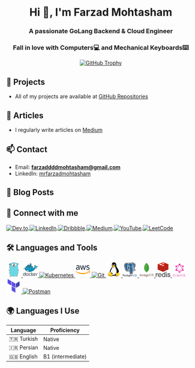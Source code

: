 <!-- GitHub Profile README for Farzad Mohtasham -->

<h1 align="center">Hi 👋, I'm Farzad Mohtasham</h1>
<h3 align="center">A passionate GoLang Backend & Cloud Engineer</h3>
<h3 align="center">Fall in love with Computers💻 and Mechanical Keyboards⌨️</h3>

<p align="center">
  <a href="https://github.com/ryo-ma/github-profile-trophy">
    <img src="https://github-profile-trophy.vercel.app/?username=farzadmohtasham" alt="GitHub Trophy" />
  </a>
</p>

## 🔭 Projects

* All of my projects are available at [GitHub Repositories](https://github.com/FarzadMohtasham?tab=repositories)

## 📝 Articles

* I regularly write articles on [Medium](https://medium.com/@FarzadMohtasham)

## 📫 Contact

* Email: **[farzaddddmohtasham@gmail.com](mailto:farzaddddmohtasham@gmail.com)**
* LinkedIn: [mrfarzadmohtasham](https://www.linkedin.com/in/mrfarzadmohtasham/)

## 📝 Blog Posts

<!-- BLOG-POST-LIST:START -->

<!-- BLOG-POST-LIST:END -->

## 🤝 Connect with me

<p align="left">
  <a href="https://dev.to/farzadmohtasham" target="_blank">
    <img align="center" src="https://raw.githubusercontent.com/rahuldkjain/github-profile-readme-generator/master/src/images/icons/Social/devto.svg" alt="Dev.to" height="30" width="40" />
  </a>
  <a href="https://linkedin.com/in/mrfarzadmohtasham" target="_blank">
    <img align="center" src="https://raw.githubusercontent.com/rahuldkjain/github-profile-readme-generator/master/src/images/icons/Social/linked-in-alt.svg" alt="LinkedIn" height="30" width="40" />
  </a>
  <a href="https://dribbble.com/farzadmohtasham" target="_blank">
    <img align="center" src="https://raw.githubusercontent.com/rahuldkjain/github-profile-readme-generator/master/src/images/icons/Social/dribbble.svg" alt="Dribbble" height="30" width="40" />
  </a>
  <a href="https://medium.com/@farzadmohtasham" target="_blank">
    <img align="center" src="https://raw.githubusercontent.com/rahuldkjain/github-profile-readme-generator/master/src/images/icons/Social/medium.svg" alt="Medium" height="30" width="40" />
  </a>
  <a href="https://www.youtube.com/@farzadmohtasham" target="_blank">
    <img align="center" src="https://raw.githubusercontent.com/rahuldkjain/github-profile-readme-generator/master/src/images/icons/Social/youtube.svg" alt="YouTube" height="30" width="40" />
  </a>
  <a href="https://leetcode.com/u/farzadmohtasham/" target="_blank">
    <img align="center" src="https://raw.githubusercontent.com/rahuldkjain/github-profile-readme-generator/master/src/images/icons/Social/leet-code.svg" alt="LeetCode" height="30" width="40" />
  </a>
</p>

## 🛠 Languages and Tools

<p align="left">
  <a href="https://golang.org" target="_blank" rel="noreferrer">
    <img src="https://raw.githubusercontent.com/devicons/devicon/master/icons/go/go-original.svg" alt="Go" width="40" height="40" />
  </a>
  <a href="https://www.docker.com/" target="_blank" rel="noreferrer">
    <img src="https://raw.githubusercontent.com/devicons/devicon/master/icons/docker/docker-original-wordmark.svg" alt="Docker" width="40" height="40" />
  </a>
  <a href="https://kubernetes.io" target="_blank" rel="noreferrer">
    <img src="https://www.vectorlogo.zone/logos/kubernetes/kubernetes-icon.svg" alt="Kubernetes" width="40" height="40" />
  </a>
  <a href="https://aws.amazon.com" target="_blank" rel="noreferrer">
    <img src="https://raw.githubusercontent.com/devicons/devicon/master/icons/amazonwebservices/amazonwebservices-original-wordmark.svg" alt="AWS" width="40" height="40" />
  </a>
  <a href="https://git-scm.com/" target="_blank" rel="noreferrer">
    <img src="https://www.vectorlogo.zone/logos/git-scm/git-scm-icon.svg" alt="Git" width="40" height="40" />
  </a>
  <a href="https://www.linux.org/" target="_blank" rel="noreferrer">
    <img src="https://raw.githubusercontent.com/devicons/devicon/master/icons/linux/linux-original.svg" alt="Linux" width="40" height="40" />
  </a>
  <a href="https://www.postgresql.org" target="_blank" rel="noreferrer">
    <img src="https://raw.githubusercontent.com/devicons/devicon/master/icons/postgresql/postgresql-original-wordmark.svg" alt="PostgreSQL" width="40" height="40" />
  </a>
  <a href="https://www.mongodb.com/" target="_blank" rel="noreferrer">
    <img src="https://raw.githubusercontent.com/devicons/devicon/master/icons/mongodb/mongodb-original-wordmark.svg" alt="MongoDB" width="40" height="40" />
  </a>
  <a href="https://redis.io" target="_blank" rel="noreferrer">
    <img src="https://raw.githubusercontent.com/devicons/devicon/master/icons/redis/redis-original-wordmark.svg" alt="Redis" width="40" height="40" />
  </a>
  <a href="https://graphql.org" target="_blank" rel="noreferrer">
    <img src="https://raw.githubusercontent.com/devicons/devicon/master/icons/graphql/graphql-plain-wordmark.svg" alt="GraphQL" width="40" height="40" />
  </a>
  <a href="https://www.terraform.io" target="_blank" rel="noreferrer">
    <img src="https://raw.githubusercontent.com/devicons/devicon/master/icons/terraform/terraform-original.svg" alt="Terraform" width="40" height="40" />
  </a>
  <a href="https://postman.com" target="_blank" rel="noreferrer">
    <img src="https://www.vectorlogo.zone/logos/getpostman/getpostman-icon.svg" alt="Postman" width="40" height="40" />
  </a>
</p>

## 🌍 Languages I Use

| Language   | Proficiency    |
|------------|----------------|
| 🇹🇷 Turkish   | Native         |
| 🇮🇷 Persian  | Native |
| 🇬🇧 English   | B1 (intermediate) |
